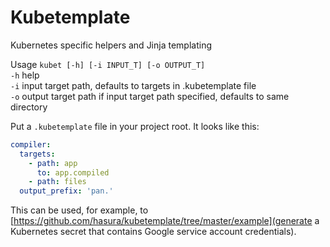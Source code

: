 # Kubetemplate

Kubernetes specific helpers and Jinja templating

Usage `kubet [-h] [-i INPUT_T] [-o OUTPUT_T]`  
`-h` help  
`-i` input target path, defaults to targets in .kubetemplate file  
`-o` output target path if input target path specified, defaults to same directory

Put a `.kubetemplate` file in your project root. It looks like this:
```yaml
compiler:
  targets:
    - path: app
      to: app.compiled
    - path: files
  output_prefix: 'pan.'
```

This can be used, for example, to [https://github.com/hasura/kubetemplate/tree/master/example](generate a Kubernetes secret that contains Google service account credentials).
